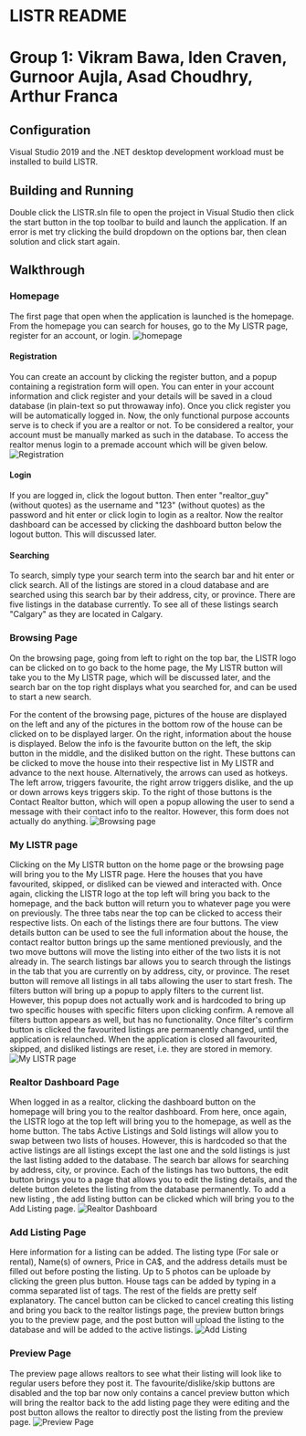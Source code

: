 ﻿# LISTR README
# Group 1: Vikram Bawa, Iden Craven, Gurnoor Aujla, Asad Choudhry, Arthur Franca 
## Configuration
Visual Studio 2019 and the .NET desktop development workload must be installed to build LISTR.
## Building and Running
 Double click the LISTR.sln file to open the project in Visual Studio then click the start button in the top toolbar to build and launch the application. If an error is met try clicking the build dropdown on the options bar, then clean solution and click start again. 

## Walkthrough

### Homepage
The first page that open when the application is launched is the homepage. From the homepage you can search for houses, go to the My LISTR page, register for an account, or login.
![homepage](https://i.imgur.com/4c5I6bG.png)

#### Registration
 You can create an account by clicking the register button, and a popup containing a registration form will open. You can enter in your account information and click register and your details will be saved in a cloud database (in plain-text so put throwaway info). Once you click register you will be automatically logged in. Now, the only functional purpose accounts serve is to check if you are a realtor or not. To be considered a realtor, your account must be manually marked as such in the database. To access the realtor menus login to a premade account which will be given below.
![Registration](https://i.imgur.com/7lQOlCA.png)
#### Login
If you are logged in, click the logout button. Then enter "realtor_guy" (without quotes) as the username and "123" (without quotes) as the password and hit enter or click login to login as a realtor. Now the realtor dashboard can be accessed by clicking the dashboard button below the logout button. This will discussed later.
 
 #### Searching
 To search, simply type your search term into the search bar and hit enter or click search. All of the listings are stored in a cloud database and are searched using this search bar by their address, city, or province. There are five listings in the database currently. To see all of these listings search "Calgary" as they are located in Calgary.

### Browsing Page
On the browsing page, going from left to right on the top bar, the LISTR logo can be clicked on to go back to the home page, the My LISTR button will take you to the My LISTR page, which will be discussed later, and the search bar on the top right displays what you searched for, and can be used to start a new search.

For the content of the browsing page, pictures of the house are displayed on the left and any of the pictures in the bottom row of the house can be clicked on to be displayed larger. On the right, information about the house is displayed. Below the info is the favourite button on the left, the skip button in the middle, and the disliked button on the right. These buttons can be clicked to move the house into their respective list in My LISTR and advance to the next house. Alternatively, the arrows can used as hotkeys. The left arrow, triggers favourite, the right arrow triggers dislike, and the up or down arrows keys triggers skip. To the right of those buttons is the Contact Realtor button, which will open a popup allowing the user to send a message with their contact info to the realtor. However, this form does not actually do anything. 
![Browsing page](https://i.imgur.com/1SQid93.png)
### My LISTR page
Clicking on the My LISTR button on the home page or the browsing page will bring you to the My LISTR page. Here the houses that you have favourited, skipped, or disliked can be viewed and interacted with. Once again, clicking the LISTR logo at the top left will bring you back to the homepage, and the back button will return you to whatever page you were on previously. The three tabs near the top can be clicked to access their respective lists. On each of the listings there are four buttons. The view details button can be used to see the full information about the house, the contact realtor button brings up the same mentioned previously, and the two move buttons will move the listing into either of the two lists it is not already in. The search listings bar allows you to search through the listings in the tab that you are currently on by address, city, or province. The reset button will remove all listings in all tabs allowing the user to start fresh. The filters button will bring up a popup to apply filters to the current list. However, this popup does not actually work and is hardcoded to bring up two specific houses with specific filters upon clicking confirm. A remove all filters button appears as well, but has no functionality. Once filter's confirm button is clicked the favourited listings are permanently changed, until the application is relaunched. When the application is closed all favourited, skipped, and disliked listings are reset, i.e. they are stored in memory. 
![My LISTR page](https://i.imgur.com/fp2a3Od.png)
### Realtor Dashboard Page
When logged in as a realtor, clicking the dashboard button on the homepage will bring you to the realtor dashboard. From here, once again, the LISTR logo at the top left will bring you to the homepage, as well as the home button. The tabs Active Listings and Sold listings will allow you to swap between two lists of houses. However, this is hardcoded so that the active listings are all listings except the last one and the sold listings is just the last listing added to the database. The search bar allows for searching by address, city, or province. Each of the listings has two buttons, the edit button brings you to a page that allows you to edit the listing details, and the delete button deletes the listing from the database permanently. To add a new listing , the add listing button can be clicked which will bring you to the Add Listing page.
![Realtor Dashboard](https://i.imgur.com/uUHJe5S.png)
### Add Listing Page
Here information for a listing can be added. The listing type (For sale or rental), Name(s) of owners, Price in CA$, and the address details must be filled out before posting the listing. Up to 5 photos can be uploade by clicking the green plus button. House tags can be added by typing in a comma separated list of tags. The rest of the fields are pretty self explanatory. The cancel button can be clicked to cancel creating this listing and bring you back to the realtor listings page, the preview button brings you to the preview page, and the post button will upload the listing to the database and will be added to the active listings. 
![Add Listing](https://i.imgur.com/bQOow5H.png)
### Preview Page
The preview page allows realtors to see what their listing will look like to regular users before they post it. The favourite/dislike/skip buttons are disabled and the top bar now only contains a cancel preview button which will bring the realtor back to the add listing page they were editing and the post button allows the realtor to directly post the listing from the preview page.
![Preview Page](https://i.imgur.com/mhZ41z8.png)
